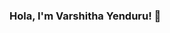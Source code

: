 ### Hola, I'm Varshitha Yenduru! 👋

<!--
**varshitha8142/varshitha8142** is a ✨ _special_ ✨ repository because its `README.md` (this file) appears on your GitHub profile.

Here are some ideas to get you started:

- ⚡ I am Python Developer
- 🌱 I’m currently learning Machine Learning
- 🤔 I’m looking for help with Machine Learning
- 💬 Ask me about Python and ML
- 📫 How to reach me: Linkedin - https://www.linkedin.com/in/varshitha-yenduru-7988901ab
- 😄 Pronouns: She/Her


